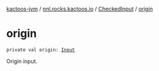 [kactoos-jvm](../../index.md) / [nnl.rocks.kactoos.io](../index.md) / [CheckedInput](index.md) / [origin](./origin.md)

# origin

`private val origin: `[`Input`](../../nnl.rocks.kactoos/-input/index.md)

Origin input.

